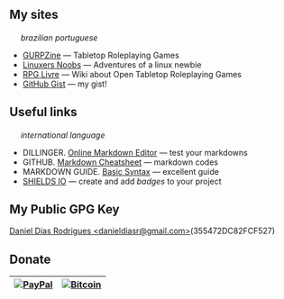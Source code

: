 ## My sites
<img src="https://hatscripts.github.io/circle-flags/flags/br.svg" width="16"> *brazilian portuguese*
* [GURPZine](https://www.gurpzine.com.br) — Tabletop Roleplaying Games
* [Linuxers Noobs](http://linuxernoob.blogspot.com) — Adventures of a linux newbie
* [RPG Livre](https://www.gurpzine.com.br/wiki) — Wiki about Open Tabletop Roleplaying Games
* [GitHub Gist](https://gist.github.com/nerun) — my gist!
<!--
![alt text](https://stc.pagseguro.uol.com.br/public/img/botoes/doacoes/120x53-doar.gif "Pague com PagSeguro - é rápido, grátis e seguro!")
-->
## Useful links
<img src="https://hatscripts.github.io/circle-flags/flags/us.svg" width="16"> *international language*
* DILLINGER. [Online Markdown Editor](https://dillinger.io) — test your markdowns
* GITHUB. [Markdown Cheatsheet](https://github.com/adam-p/markdown-here/wiki/Markdown-Cheatsheet) — markdown codes
* MARKDOWN GUIDE. [Basic Syntax](https://www.markdownguide.org/basic-syntax) — excellent guide
* [SHIELDS IO](https://shields.io/) — create and add *badges* to your project

## My Public GPG Key
[Daniel Dias Rodrigues \<danieldiasr@gmail.com\>](https://keyserver.pgp.com/vkd/DownloadKey.event?keyid=0x355472DC82FCF527)(355472DC82FCF527)

## Donate
| [![PayPal](https://www.paypalobjects.com/en_US/i/btn/btn_donateCC_LG.gif)](https://www.paypal.com/donate/?hosted_button_id=T95ZWHGTG2GT2) | [![Bitcoin](https://i.stack.imgur.com/MnQ6V.png)](https://www.blockchain.com/explorer/addresses/btc/18twTBALhxKqKjt9aAmfwTB7dR5LqErRa9) |
|:-------------:|:-------------:|

<!--
**nerun/nerun** is a ✨ _special_ ✨ repository because its `README.md` (this file) appears on your GitHub profile.

Here are some ideas to get you started:

- 🔭 I’m currently working on ...
- 🌱 I’m currently learning ...
- 👯 I’m looking to collaborate on ...
- 🤔 I’m looking for help with ...
- 💬 Ask me about ...
- 📫 How to reach me: ...
- 😄 Pronouns: ...
- ⚡ Fun fact: ...
-->
